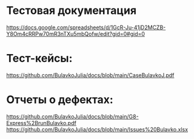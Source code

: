 # Тестовая документация
https://docs.google.com/spreadsheets/d/1GcR-Ju-41jD2MCZB-Y8Om4cRRPw70mR3nTXu5mbQofw/edit?gid=0#gid=0
# Тест-кейсы:
https://github.com/BulavkoJulia/docs/blob/main/CaseBulavkoJ.pdf
# Отчеты о дефектах:
https://github.com/BulavkoJulia/docs/blob/main/G8-Express%2BrunBulavko.pdf
https://github.com/BulavkoJulia/docs/blob/main/Issues%20Bulavko.xlsx
